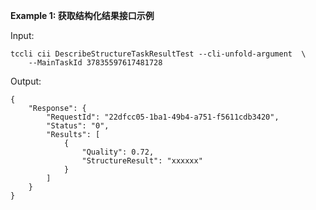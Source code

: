 **Example 1: 获取结构化结果接口示例**



Input: 

```
tccli cii DescribeStructureTaskResultTest --cli-unfold-argument  \
    --MainTaskId 37835597617481728
```

Output: 
```
{
    "Response": {
        "RequestId": "22dfcc05-1ba1-49b4-a751-f5611cdb3420",
        "Status": "0",
        "Results": [
            {
                "Quality": 0.72,
                "StructureResult": "xxxxxx"
            }
        ]
    }
}
```

